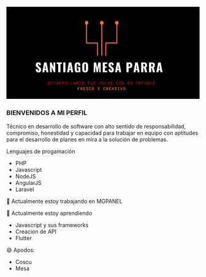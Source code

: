 
![GitHub Logo](Captura.PNG)
### BIENVENIDOS A MI PERFIL



Técnico en desarrollo de software con alto sentido de responsabilidad, compromiso, honestidad y capacidad para trabajar en equipo con aptitudes para el desarrollo de planes en mira a la solución de problemas.

 Lenguajes de progamación 
  * PHP
  * Javascript
  * NodeJS
  * AngularJS
  * Laravel
  

  
🔭 Actualmente estoy trabajando en MGPANEL

🌱 Actualmente estoy aprendiendo 
   * Javascript y sus frameworks
   * Creacion de API
   * Flutter

😄 Apodos:  
   * Coscu 
   * Mesa
   



<!--
**SantiagoMesa0911/SantiagoMesa0911** is a ✨ _special_ ✨ repository because its `README.md` (this file) appears on your GitHub profile.

Here are some ideas to get you started:

-   
- 👯 I’m looking to collaborate on ...
- 🤔 I’m looking for help with ...
- 💬 Ask me about ...
- 📫 How to reach me: ...
- ⚡ Fun fact: ...
-->
